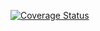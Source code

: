 
[![Coverage Status](https://coveralls.io/repos/github/SamuelePerozzo/roman-number/badge.svg?branch=main)](https://coveralls.io/github/SamuelePerozzo/roman-number?branch=main)
